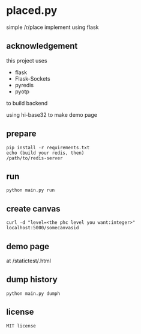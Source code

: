 # placed.py

simple /r/place implement using flask

## acknowledgement

this project uses

* flask
* Flask-Sockets
* pyredis
* pyotp

to build backend

using hi-base32 to make demo page

## prepare

    pip install -r requirements.txt
    echo (build your redis, then)
    /path/to/redis-server

## run

    python main.py run

## create canvas

    curl -d "level=<the phc level you want:integer>" localhost:5000/somecanvasid

## demo page

at /statictest/<canvasid>.html

## dump history

    python main.py dumph

## license

    MIT license
